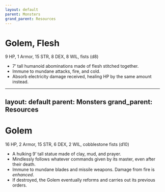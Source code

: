 ```yaml
---
layout: default
parent: Monsters
grand_parent: Resources
---
```


# Golem, Flesh

9 HP, 1 Armor, 15 STR, 8 DEX, 8 WIL, fists (d8)

- 7’ tall humanoid abominations made of flesh stitched together.
- Immune to mundane attacks, fire, and cold.
- Absorb electricity damage received, healing HP by the same amount instead.




---
layout: default
parent: Monsters
grand_parent: Resources
---

# Golem

16 HP, 2 Armor, 15 STR, 6 DEX, 2 WIL, cobblestone fists (d10)

- A hulking 9’ tall statue made of clay, mud, and prayer.
- Mindlessly follows whatever commands given by its master, even after their death.
- Immune to mundane blades and missile weapons. Damage from fire is _enhanced_.
- If destroyed, the Golem eventually reforms and carries out its previous orders.
